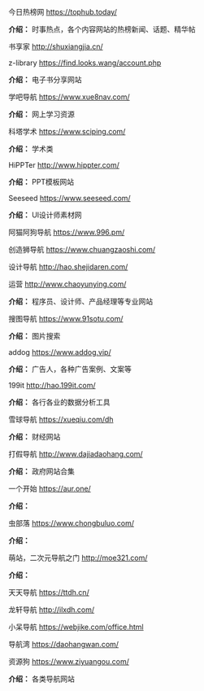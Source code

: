 今日热榜网 https://tophub.today/

**介绍：** 时事热点，各个内容网站的热榜新闻、话题、精华帖



书享家  http://shuxiangjia.cn/

z-library  https://find.looks.wang/account.php

**介绍：** 电子书分享网站



学吧导航 https://www.xue8nav.com/

**介绍：** 网上学习资源



科塔学术 https://www.sciping.com/

**介绍：** 学术类



HiPPTer http://www.hippter.com/

**介绍：** PPT模板网站



Seeseed  https://www.seeseed.com/

**介绍：** UI设计师素材网



阿猫阿狗导航  https://www.996.pm/

创造狮导航 https://www.chuangzaoshi.com/

设计导航 http://hao.shejidaren.com/

运营  http://www.chaoyunying.com/

**介绍：** 程序员、设计师、产品经理等专业网站



搜图导航 https://www.91sotu.com/

**介绍：** 图片搜索



addog https://www.addog.vip/

**介绍：** 广告人，各种广告案例、文案等



199it http://hao.199it.com/

**介绍：** 各行各业的数据分析工具



雪球导航 https://xueqiu.com/dh

**介绍：** 财经网站



打假导航 http://www.dajiadaohang.com/

**介绍：** 政府网站合集



一个开始 https://aur.one/

**介绍：** 



虫部落 https://www.chongbuluo.com/

**介绍：** 



萌站，二次元导航之门 http://moe321.com/

**介绍：**



天天导航 https://ttdh.cn/

龙轩导航 http://ilxdh.com/

小呆导航 https://webjike.com/office.html

导航湾 https://daohangwan.com/

资源狗 https://www.ziyuangou.com/

**介绍：** 各类导航网站